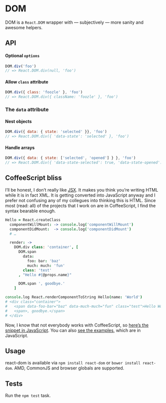 # DOM
DOM is a `React.DOM` wrapper with — subjectively — more sanity and awesome helpers.

## API
#### Optional `options`
```js
DOM.div('foo')
// => React.DOM.div(null, 'foo')
```

#### Allow `class` attribute
```js
DOM.div({ class: 'foozle' }, 'foo')
// => React.DOM.div({ className: 'foozle' }, 'foo')
```

### The `data` attribute
#### Nest objects
```js
DOM.div({ data: { state: 'selected' }}, 'foo')
// => React.DOM.div({ 'data-state': 'selected' }, 'foo')
```

#### Handle arrays
```js
DOM.div({ data: { state: ['selected', 'opened'] } }, 'foo')
// => React.DOM.div({ 'data-state-selected': true, 'data-state-opened': true }, 'foo')
```

## CoffeeScript bliss
I’ll be honest, I don’t really like [JSX](http://facebook.github.io/react/docs/jsx-in-depth.html). It makes you think you’re writing HTML while it is in fact XML. It is getting converted into JavaScript anyway and I prefer not confusing any of my collegues into thinking this is HTML. Since most (read: all) of the projects that I work on are in CoffeeScript, I find the syntax bearable enough.

```coffee
Hello = React.createClass
  componentWillMount: -> console.log('componentWillMount')
  componentDidMount:  -> console.log('componentDidMount')
  # …

  render: ->
    DOM.div class: 'container', [
      DOM.span
        data:
          foo: bar: 'baz'
          much: much: 'fun'
        class: 'test'
      , "Hello #{@props.name}"

      DOM.span ', goodbye.'
    ]

console.log React.renderComponentToString Hello(name: 'World')
# <div class="container">
#   <span data-foo-bar="baz" data-much-much="fun" class="test">Hello World</span>
#   <span>, goodbye.</span>
# </div>
```

Now, I know that not everybody works with CoffeeScript, so [here’s the snippet in JavaScript](https://gist.github.com/EtienneLem/3c52167b2ccb6e180132). You can also [see the examples](/examples/index.html), which are in JavaScript.

## Usage
react-dom is available via `npm install react-dom` or `bower install react-dom`. AMD, CommonJS and browser globals are supported.

## Tests
Run the `npm test` task.
